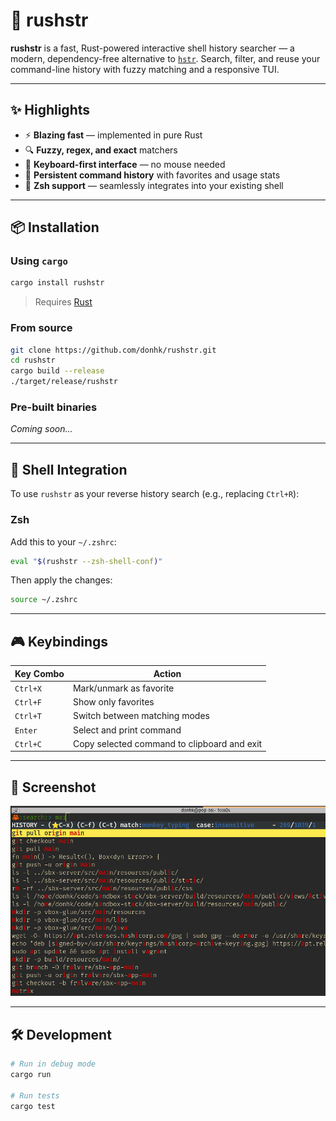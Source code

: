 # 🚀 rushstr

**rushstr** is a fast, Rust-powered interactive shell history searcher — a modern, dependency-free alternative to [`hstr`](https://github.com/dvorka/hstr). Search, filter, and reuse your command-line history with fuzzy matching and a responsive TUI.

---

## ✨ Highlights

- ⚡ **Blazing fast** — implemented in pure Rust
- 🔍 **Fuzzy, regex, and exact** matchers
- 🎯 **Keyboard-first interface** — no mouse needed
- 💾 **Persistent command history** with favorites and usage stats
- 🐚 **Zsh support** — seamlessly integrates into your existing shell

---

## 📦 Installation

### Using `cargo`

```zsh
cargo install rushstr
```

> Requires [Rust](https://www.rust-lang.org/tools/install)

### From source

```zsh
git clone https://github.com/donhk/rushstr.git
cd rushstr
cargo build --release
./target/release/rushstr
```

### Pre-built binaries

_Coming soon..._

---

## 🔧 Shell Integration

To use `rushstr` as your reverse history search (e.g., replacing `Ctrl+R`):

### Zsh

Add this to your `~/.zshrc`:

```zsh
eval "$(rushstr --zsh-shell-conf)"
```

Then apply the changes:

```zsh
source ~/.zshrc
```

---

## 🎮 Keybindings

| Key Combo | Action                          |
|-----------|---------------------------------|
| `Ctrl+X`  | Mark/unmark as favorite         |
| `Ctrl+F`  | Show only favorites             |
| `Ctrl+T`  | Switch between matching modes   |
| `Enter`   | Select and print command        |
| `Ctrl+C`  | Copy selected command to clipboard and exit |

---

## 📸 Screenshot

<img src="./assets/demo.png" alt="rushstr demo" width="600"/>

---

## 🛠 Development

```bash
# Run in debug mode
cargo run

# Run tests
cargo test
```